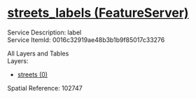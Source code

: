 # [streets_labels (FeatureServer)](https://services1.arcgis.com/k3vhq11XkBNeeOfM/ArcGIS/rest/services/streets_labels/FeatureServer)  

Service Description: label  
Service ItemId: 0016c32919ae48b3b1b9f85017c33276  

All Layers and Tables  
Layers:  
* [streets (0)](https://services1.arcgis.com/k3vhq11XkBNeeOfM/ArcGIS/rest/services/streets_labels/FeatureServer/0)  

Spatial Reference: 102747
